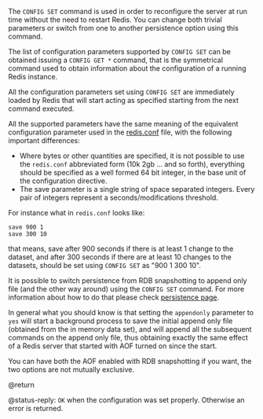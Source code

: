 The `CONFIG SET` command is used in order to reconfigure the server at run time
without the need to restart Redis. You can change both trivial parameters or
switch from one to another persistence option using this command.

The list of configuration parameters supported by `CONFIG SET` can be
obtained issuing a `CONFIG GET *` command, that is the symmetrical command
used to obtain information about the configuration of a running
Redis instance.

All the configuration parameters set using `CONFIG SET` are immediately loaded
by Redis that will start acting as specified starting from the next command
executed.

All the supported parameters have the same meaning of the equivalent
configuration parameter used in the [redis.conf](http://github.com/antirez/redis/raw/2.2/redis.conf) file, with the following important differences:

* Where bytes or other quantities are specified, it is not possible to use the `redis.conf` abbreviated form (10k 2gb ... and so forth), everything should be specified as a well formed 64 bit integer, in the base unit of the configuration directive.
* The save parameter is a single string of space separated integers. Every pair of integers represent a seconds/modifications threshold.

For instance what in `redis.conf` looks like:

    save 900 1
    save 300 10

that means, save after 900 seconds if there is at least 1 change to the
dataset, and after 300 seconds if there are at least 10 changes to the
datasets, should be set using `CONFIG SET` as "900 1 300 10".

It is possible to switch persistence from RDB snapshotting to append only file
(and the other way around) using the `CONFIG SET` command. For more information
about how to do that please check [persistence page](/topics/persistence).

In general what you should know is that setting the `appendonly` parameter to
`yes` will start a background process to save the initial append only file
(obtained from the in memory data set), and will append all the subsequent
commands on the append only file, thus obtaining exactly the same effect of
a Redis server that started with AOF turned on since the start.

You can have both the AOF enabled with RDB snapshotting if you want, the
two options are not mutually exclusive.

@return

@status-reply: `OK` when the configuration was set properly. Otherwise an error is returned.
